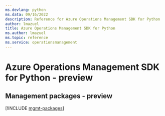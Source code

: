 ```yaml
---
ms.devlang: python
ms.data: 09/16/2022
description: Reference for Azure Operations Management SDK for Python
author: lmazuel
title: Azure Operations Management SDK for Python
ms.author: lmazuel
ms.topic: reference
ms.service: operationsmanagement
---
```

# Azure Operations Management SDK for Python - preview

## Management packages - preview
[!INCLUDE [mgmt-packages](operations-management-mgmt-index.md)]